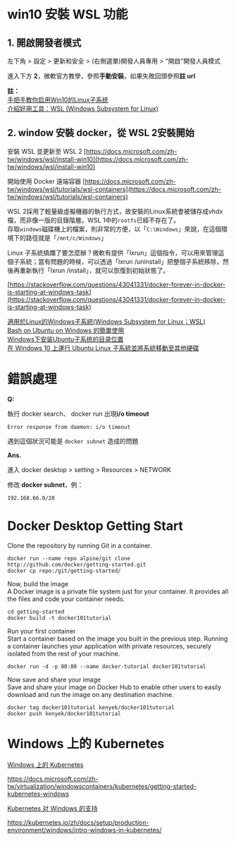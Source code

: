 # win10 安裝 WSL 功能

## 1. 開啟開發者模式  

左下角 > 設定 > 更新和安全 > (右側選單)開發人員專用 > "開啟"開發人員模式  

進入下方 **2**，微軟官方教學，參照**手動安裝**，如果失敗回頭參照**註 url**  

**註：**  
[手把手教你启用Win10的Linux子系统](https://blog.csdn.net/zhangdongren/article/details/82663977)  
[介紹好用工具：WSL (Windows Subsystem for Linux)](https://blog.miniasp.com/post/2019/02/01/Useful-tool-WSL-Windows-Subsystem-for-Linux)  
 

## 2. window 安裝 docker，從 WSL 2安裝開始

安裝 WSL 並更新至 WSL 2
[https://docs.microsoft.com/zh-tw/windows/wsl/install-win10](https://docs.microsoft.com/zh-tw/windows/wsl/install-win10)

開始使用 Docker 遠端容器
[https://docs.microsoft.com/zh-tw/windows/wsl/tutorials/wsl-containers](https://docs.microsoft.com/zh-tw/windows/wsl/tutorials/wsl-containers)

WSL 2採用了輕量級虛擬機器的執行方式，故安裝的Linux系統會被儲存成vhdx檔，而非像一版的目錄階層。WSL 1中的`rootfs`已經不存在了。  
存取`windows`磁碟機上的檔案，則非常的方便，以「`C:\Windows`」來說，在這個環境下的路徑就是「`/mnt/c/Windows`」  

Linux 子系統搞爛了要怎麼辦？微軟有提供「lxrun」這個指令，可以用來管理這個子系統；當有問題的時候，可以透過「lxrun /uninstall」把整個子系統移除，然後再重新執行「lxrun /install」，就可以恢復到初始狀態了。  

[https://stackoverflow.com/questions/43041331/docker-forever-in-docker-is-starting-at-windows-task](https://stackoverflow.com/questions/43041331/docker-forever-in-docker-is-starting-at-windows-task)

[適用於Linux的Windows子系統(Windows Subsystem for Linux；WSL)](https://www.lijyyh.com/2020/07/linuxwindowswindows-subsystem-for.html)  
[Bash on Ubuntu on Windows 的簡單使用](https://kheresy.wordpress.com/2016/04/12/bash-on-ubuntu-on-windows/)  
[Windows下安装Ubuntu子系统的目录位置](https://blog.csdn.net/weixin_44623594/article/details/106419008)  
[在 Windows 10 上運行 Ubuntu Linux 子系統並將系統移動至其他硬碟](https://medium.com/@chenwy0806/%E5%9C%A8-windows-10-%E4%B8%8A%E9%81%8B%E8%A1%8C-ubuntu-linux-%E5%AD%90%E7%B3%BB%E7%B5%B1%E4%B8%A6%E5%B0%87%E7%B3%BB%E7%B5%B1%E7%A7%BB%E5%8B%95%E8%87%B3%E5%85%B6%E4%BB%96%E7%A1%AC%E7%A2%9F-57e8faaa3e04)  


# 錯誤處理  

**Q:**

執行 docker search、 docker run 出現**i/o timeout**  

	Error response from daemon: i/o timeout 

遇到這個狀況可能是 `docker subnet` 造成的問題  

**Ans.**

進入 docker desktop > setting > Resources > NETWORK  

修改 **docker subnet**，例：

	192.168.66.0/28





# Docker Desktop Getting Start

Clone the repository by running Git in a container.  

	docker run --name repo alpine/git clone http://github.com/docker/getting-started.git
	docker cp repo:/git/getting-started/  

Now, build the image  
A Docker image is a private file system just for your container. It provides all the files and code your container needs.  

	cd getting-started  
	docker build -t docker101tutorial  
	
Run your first container  
Start a container based on the image you built in the previous step. Running a container launches your application with private resources, securely isolated from the rest of your machine.  

	docker run -d -p 80:80 --name docker-tutorial docker101tutorial

Now save and share your image  
Save and share your image on Docker Hub to enable other users to easily download and run the image on any destination machine.  

	docker tag docker101tutorial kenyek/docker101tutorial
	docker push kenyek/docker101tutorial  
	
	

# Windows 上的 Kubernetes  

[Windows 上的 Kubernetes](https://docs.microsoft.com/zh-tw/virtualization/windowscontainers/kubernetes/getting-started-kubernetes-windows)

https://docs.microsoft.com/zh-tw/virtualization/windowscontainers/kubernetes/getting-started-kubernetes-windows

[Kubernetes 对 Windows 的支持](https://kubernetes.io/zh/docs/setup/production-environment/windows/intro-windows-in-kubernetes/)

https://kubernetes.io/zh/docs/setup/production-environment/windows/intro-windows-in-kubernetes/

